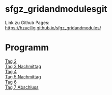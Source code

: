 # sfgz_gridandmodulesgit 

Link zu Github Pages: <br/>
https://hzuellig.github.io/sfgz_gridandmodules/

<h1>Programm</h1>
<a href="https://hzuellig.github.io/sfgz_gridandmodules/00_exercise-files/tag-2/">Tag 2 </a><br/>
<a href="https://hzuellig.github.io/sfgz_gridandmodules/00_exercise-files/tag-3/">Tag 3 Nachmittag </a><br/>
<a href="https://hzuellig.github.io/sfgz_gridandmodules/00_exercise-files/tag-4/">Tag 4  </a><br/>
<a href="https://hzuellig.github.io/sfgz_gridandmodules/00_exercise-files/tag-5/">Tag 5 Nachmittag  </a><br/>
<a href="https://hzuellig.github.io/sfgz_gridandmodules/00_exercise-files/tag-6/">Tag 6  </a><br/>
<a href="https://hzuellig.github.io/sfgz_gridandmodules/00_exercise-files/tag-7/">Tag 7 Abschluss  </a><br/>
